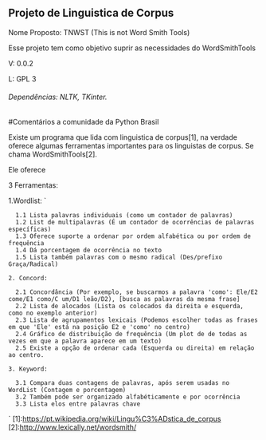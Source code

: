 ## Projeto de Linguistica de Corpus

Nome Proposto: TNWST (This is not Word Smith Tools)

Esse projeto tem como objetivo suprir as necessidades do WordSmithTools

V: 0.0.2

L: GPL 3

###### Dependências: NLTK, TKinter.



#Comentários a comunidade da Python Brasil

Existe um programa que lida com linguistica de corpus[1], na verdade oferece algumas ferramentas importantes para os linguistas de corpus. Se chama WordSmithTools[2]. 

Ele oferece

3 Ferramentas:

  1.Wordlist:
  `
  
      1.1 Lista palavras individuais (como um contador de palavras)
      1.2 List de multipalavras (É um contador de ocorrências de palavras específicas)
      1.3 Oferece suporte a ordenar por ordem alfabética ou por ordem de frequência
      1.4 Dá porcentagem de ocorrência no texto
      1.5 Lista também palavras com o mesmo radical (Des/prefixo Graça/Radical)
`
  2. Concord:
  `
  
      2.1 Concordância (Por exemplo, se buscarmos a palavra 'como': Ele/E2 come/E1 como/C um/D1 leão/D2), [busca as palavras da mesma frase]
      2.2 Lista de alocados (Lista os colocados da direita e esquerda, como no exemplo anterior)
      2.3 Lista de agrupamentos lexicais (Podemos escolher todas as frases em que 'Ele' está na posição E2 e 'como' no centro)
      2.4 Gráfico de distribuição de frequência (Um plot de de todas as vezes em que a palavra aparece em um texto)
      2.5 Existe a opção de ordenar cada (Esquerda ou direita) em relação ao centro.
  `
  3. Keyword:
  `

      3.1 Compara duas contagens de palavras, após serem usadas no WordList (Contagem e porcentagem)
      3.2 Também pode ser organizado alfabéticamente e por ocorrência
      3.3 Lista elos entre palavras chave
  `
[1]:https://pt.wikipedia.org/wiki/Lingu%C3%ADstica_de_corpus
[2]:http://www.lexically.net/wordsmith/
